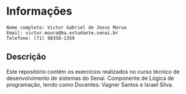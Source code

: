 # Informações

```
Nome completo: Victor Gabriel de Jesus Morua
Email: victor.moura@ba.estudante.senai.br
Telefone: (71) 98358-1359
```

## Descrição

Este repositório contém os exercícios realizados no curso técnico de desenvolvimento de sistemas do Senai. Componente de Lógica de programação, tendo como Docentes: Vagner Santos e Israel Silva.



